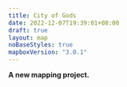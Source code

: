 ```yaml
---
title: City of Gods
date: 2022-12-07T19:39:01+08:00
draft: true
layout: map
noBaseStyles: true
mapboxVersion: "3.0.1"
---
```


**A new mapping project.**